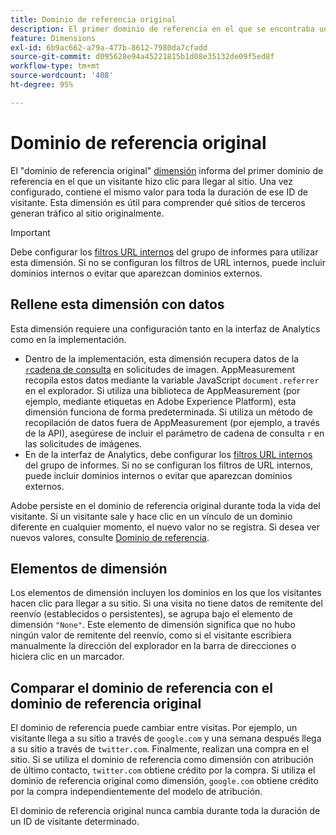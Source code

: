 ```yaml
---
title: Dominio de referencia original
description: El primer dominio de referencia en el que se encontraba un visitante antes de hacer clic en el sitio.
feature: Dimensions
exl-id: 6b9ac662-a79a-477b-8612-7980da7cfadd
source-git-commit: d095628e94a45221815b1d08e35132de09f5ed8f
workflow-type: tm+mt
source-wordcount: '408'
ht-degree: 95%

---
```


# Dominio de referencia original

El &quot;dominio de referencia original&quot; [dimensión](overview.md) informa del primer dominio de referencia en el que un visitante hizo clic para llegar al sitio. Una vez configurado, contiene el mismo valor para toda la duración de ese ID de visitante. Esta dimensión es útil para comprender qué sitios de terceros generan tráfico al sitio originalmente.

>[!IMPORTANT]
>
>Debe configurar los [filtros URL internos](/help/admin/admin/c-manage-report-suites/c-edit-report-suites/general/internal-url-filter-admin.md) del grupo de informes para utilizar esta dimensión. Si no se configuran los filtros de URL internos, puede incluir dominios internos o evitar que aparezcan dominios externos.

## Rellene esta dimensión con datos

Esta dimensión requiere una configuración tanto en la interfaz de Analytics como en la implementación.

* Dentro de la implementación, esta dimensión recupera datos de la [`r`cadena de consulta](/help/implement/validate/query-parameters.md) en solicitudes de imagen. AppMeasurement recopila estos datos mediante la variable JavaScript `document.referrer` en el explorador. Si utiliza una biblioteca de AppMeasurement (por ejemplo, mediante etiquetas en Adobe Experience Platform), esta dimensión funciona de forma predeterminada. Si utiliza un método de recopilación de datos fuera de AppMeasurement (por ejemplo, a través de la API), asegúrese de incluir el parámetro de cadena de consulta `r` en las solicitudes de imágenes.
* En de la interfaz de Analytics, debe configurar los [filtros URL internos](/help/admin/admin/c-manage-report-suites/c-edit-report-suites/general/internal-url-filter-admin.md) del grupo de informes. Si no se configuran los filtros de URL internos, puede incluir dominios internos o evitar que aparezcan dominios externos.

Adobe persiste en el dominio de referencia original durante toda la vida del visitante. Si un visitante sale y hace clic en un vínculo de un dominio diferente en cualquier momento, el nuevo valor no se registra. Si desea ver nuevos valores, consulte [Dominio de referencia](referring-domain.md).

## Elementos de dimensión

Los elementos de dimensión incluyen los dominios en los que los visitantes hacen clic para llegar a su sitio. Si una visita no tiene datos de remitente del reenvío (establecidos o persistentes), se agrupa bajo el elemento de dimensión `"None"`. Este elemento de dimensión significa que no hubo ningún valor de remitente del reenvío, como si el visitante escribiera manualmente la dirección del explorador en la barra de direcciones o hiciera clic en un marcador.

## Comparar el dominio de referencia con el dominio de referencia original

El dominio de referencia puede cambiar entre visitas. Por ejemplo, un visitante llega a su sitio a través de `google.com` y una semana después llega a su sitio a través de `twitter.com`. Finalmente, realizan una compra en el sitio. Si se utiliza el dominio de referencia como dimensión con atribución de último contacto, `twitter.com` obtiene crédito por la compra. Si utiliza el dominio de referencia original como dimensión, `google.com` obtiene crédito por la compra independientemente del modelo de atribución.

El dominio de referencia original nunca cambia durante toda la duración de un ID de visitante determinado.
